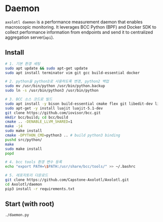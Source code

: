 # Daemon
`axolotl daemon` is a performance measurement daemon that enables macroscopic monitoring. It leverages BCC Python (BPF) and Docker SDK to collect performance information from endpoints and send it to centralized aggregation server(`api`).

## Install
```bash
# 1. 기본 환경 세팅
sudo apt update && sudo apt-get update
sudo apt install terminator vim git gcc build-essential docker

# 2. python을 python3로 사용하도록 변경, python2 백업
sudo mv /usr/bin/python /usr/bin/python.backup
sudo ln -s /usr/bin/python3 /usr/bin/python

# 3. BCC 소스 코드로 빌드
sudo apt install -y bison build-essential cmake flex git libedit-dev libllvm12 llvm-12-dev libclang-12-dev python zlib1g-dev libelf-dev libfl-dev python3-setuptools
sudo apt-get -y install luajit luajit-5.1-dev
git clone https://github.com/iovisor/bcc.git
mkdir bcc/build; cd bcc/build
cmake .. -DENABLE_LLVM_SHARED=1
make -j4
sudo make install
cmake -DPYTHON_CMD=python3 .. # build python3 binding
pushd src/python/
make
sudo make install
popd

# 4. bcc tools 환경 변수 등록
echo "export PATH=\$PATH:/usr/share/bcc/tools/" >> ~/.bashrc

# 5. 레포지토리 다운로드
git clone https://github.com/Capstone-Axolotl/Axolotl.git
cd Axolotl/daemon
pip3 install -r requirements.txt
```

## Start (with root)
```bash
./daemon.py
```
